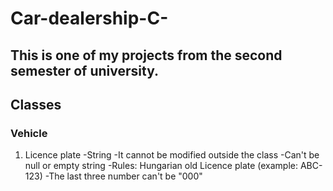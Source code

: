 # Car-dealership-C-

## This is one of my projects from the second semester of university.

## Classes

### Vehicle

1. Licence plate
-String
-It cannot be modified outside the class
-Can't be null or empty string
-Rules: Hungarian old Licence plate (example: ABC-123)
-The last three number can't be "000"